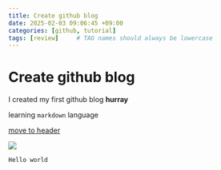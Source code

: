 ```yaml
---
title: Create github blog 
date: 2025-02-03 09:06:45 +09:00
categories: [github, tutorial]
tags: [review]     # TAG names should always be lowercase
---
```


# Create github blog 

I created my first github blog **hurray**

learning `markdown` language

[move to header](#create-github-blog)

<img src= "../assets/images/IMG_7758.png">


```python
Hello world
```
